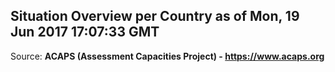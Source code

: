 ## Situation Overview per Country as of Mon, 19 Jun 2017 17:07:33 GMT

Source: **ACAPS (Assessment Capacities Project) - https://www.acaps.org**
